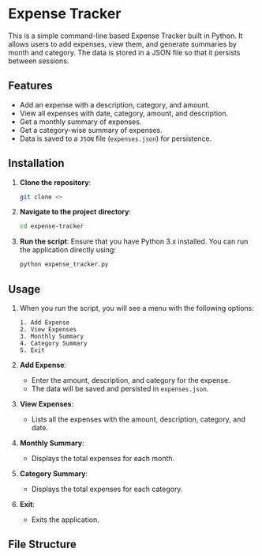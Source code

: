# Expense Tracker

This is a simple command-line based Expense Tracker built in Python. It allows users to add expenses, view them, and generate summaries by month and category. The data is stored in a JSON file so that it persists between sessions.

## Features
- Add an expense with a description, category, and amount.
- View all expenses with date, category, amount, and description.
- Get a monthly summary of expenses.
- Get a category-wise summary of expenses.
- Data is saved to a `JSON` file (`expenses.json`) for persistence.

## Installation

1. **Clone the repository**:
    ```bash
    git clone <>
    ```

2. **Navigate to the project directory**:
    ```bash
    cd expense-tracker
    ```

3. **Run the script**:
    Ensure that you have Python 3.x installed. You can run the application directly using:
    ```bash
    python expense_tracker.py
    ```

## Usage

1. When you run the script, you will see a menu with the following options:
    ```
    1. Add Expense
    2. View Expenses
    3. Monthly Summary
    4. Category Summary
    5. Exit
    ```

2. **Add Expense**:
    - Enter the amount, description, and category for the expense. 
    - The data will be saved and persisted in `expenses.json`.

3. **View Expenses**:
    - Lists all the expenses with the amount, description, category, and date.

4. **Monthly Summary**:
    - Displays the total expenses for each month.

5. **Category Summary**:
    - Displays the total expenses for each category.

6. **Exit**:
    - Exits the application.

## File Structure

